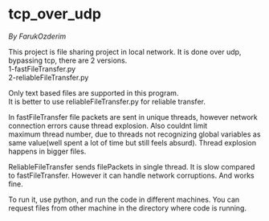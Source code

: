 # tcp_over_udp  
_By FarukOzderim_

This project is file sharing project in local network.
It is done over udp, bypassing tcp, there are 2 versions.  
1-fastFileTransfer.py  
2-reliableFileTransfer.py

Only text based files are supported in this program.  
It is better to use reliableFileTransfer.py for reliable transfer.


In fastFileTransfer file packets are sent in unique threads, however network connection errors cause thread explosion. Also couldnt limit  
maximum thread number, due to threads not recognizing global variables as same value(well spent a lot of time but still feels absurd). Thread explosion happens in bigger files.

ReliableFileTransfer sends filePackets in single thread. It is slow compared to fastFileTransfer. However it can handle network corruptions. And works fine.


To run it, use python, and run the code in different machines. You can request files from other machine in the directory where code is running.

